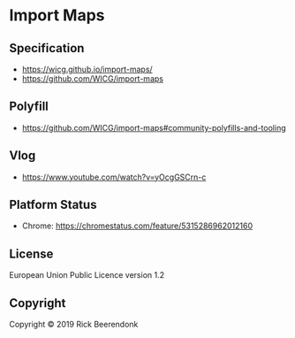 # Import Maps

## Specification

- https://wicg.github.io/import-maps/
- https://github.com/WICG/import-maps

## Polyfill

- https://github.com/WICG/import-maps#community-polyfills-and-tooling

## Vlog

- https://www.youtube.com/watch?v=yOcgGSCrn-c

## Platform Status

- Chrome: https://chromestatus.com/feature/5315286962012160

## License

European Union Public Licence version 1.2

## Copyright

Copyright © 2019 Rick Beerendonk
